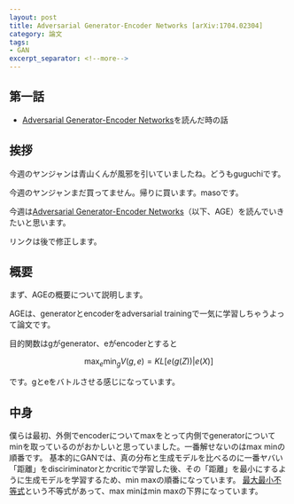 ```yaml
---
layout: post
title: Adversarial Generator-Encoder Networks [arXiv:1704.02304]
category: 論文
tags:
- GAN
excerpt_separator: <!--more-->
---
```


## 第一話

- [Adversarial Generator-Encoder Networks](https://arxiv.org/abs/1704.02304)を読んだ時の話

<!--more-->

## 挨拶
今週のヤンジャンは青山くんが風邪を引いていましたね。どうもguguchiです。

今週のヤンジャンまだ買ってません。帰りに買います。masoです。

今週は[Adversarial Generator-Encoder Networks](https://arxiv.org/abs/1704.02304)（以下、AGE）を読んでいきたいと思います。

リンクは後で修正します。

## 概要
まず、AGEの概要について説明します。

AGEは、generatorとencoderをadversarial trainingで一気に学習しちゃうよって論文です。

目的関数はgがgenerator、eがencoderとすると

$$  \max_e \min_g  V(g,e)  =  KL [e(g(Z)) | e(X)]  $$

です。gとeをバトルさせる感じになっています。

## 中身

僕らは最初、外側でencoderについてmaxをとって内側でgeneratorについてminを取っているのがおかしいと思っていました。一番解せないのはmax minの順番です。
基本的にGANでは、真の分布と生成モデルを比べるのに一番ヤバい「距離」をdisciriminatorとかcriticで学習した後、その「距離」を最小にするように生成モデルを学習するため、min maxの順番になっています。
[最大最小不等式](https://ja.wikipedia.org/wiki/最大最小不等式)という不等式があって、max minはmin maxの下界になっています。
